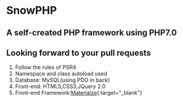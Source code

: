 # SnowPHP

## A self-created PHP framework using PHP7.0   

## Looking forward to your pull requests

1. Follow the rules of PSR4
2. Namespace and class autoload used
3. Database: MySQL(using PDO in back)
4. Front-end: HTML5,CSS3,JQuery 2.0
5. Front-end Framework:[Materialze](http://www.materializecss.cn){:target="_blank"}
